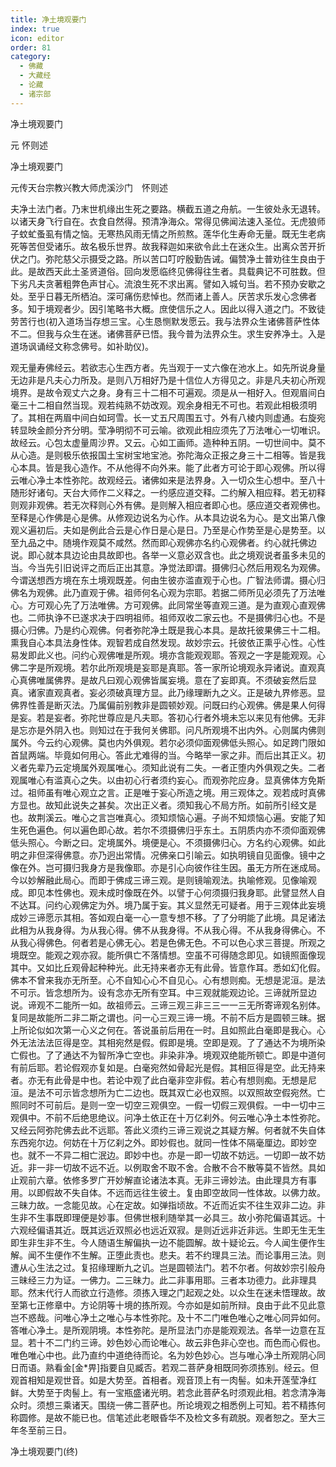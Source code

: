 ```yaml
---
title: 净土境观要门
index: true
icon: editor
order: 81
category:
  - 佛藏
  - 大藏经
  - 论藏
  - 诸宗部
---
```


  净土境观要门  

元 怀则述  

净土境观要门  

元传天台宗教兴教大师虎溪沙门　怀则述  

夫净土法门者。乃末世机缘出生死之要路。横截五道之舟航。一生彼处永无退转。以诸天身飞行自在。衣食自然得。预清净海众。常得见佛闻法速入圣位。无虎狼师子蚊虻蚤虱有情之恼。无寒热风雨无情之所煎熬。莲华化生寿命无量。既无生老病死等苦但受诸乐。故名极乐世界。故我释迦如来欲令此土在迷众生。出离众苦开折伏之门。弥陀慈父示摄受之路。所以苦口叮咛殷勤告诫。偏赞净土普劝往生良由于此。是故西天此土圣贤道俗。回向发愿临终见佛得往生者。具载典记不可胜数。但下劣凡夫贪著粗弊色声甘心。流浪生死不求出离。譬如入城句当。若不预办安歇之处。至乎日暮无所栖泊。深可痛伤悲悼也。然而诸上善人。厌苦求乐发心念佛者多。知于境观者少。因引笔略书大概。庶使信乐之人。因此以得入道之门。不致徒劳苦行也(初入道场当存想三宝。心生恳恻默发愿云。我与法界众生诸佛菩萨性体不二。但我与众生在迷。诸佛菩萨已悟。我今普为法界众生。求生安养净土。入是道场讽诵经文称念佛号。如补助仪)。  

观无量寿佛经云。若欲志心生西方者。先当观于一丈六像在池水上。如先所说身量无边非是凡夫心力所及。是则八万相好乃是十信位人方得见之。非是凡夫初心所观境界。是故令观丈六之身。身有三十二相不可遍观。须是从一相好入。但观眉间白毫三十二相自然当现。观若纯熟不妨改观。观余身相无不可也。若观此相极须明了。其相在两眉中间白如珂雪。长一丈五尺周围五寸。外有八棱内则虚通。右旋宛转显映金颜分齐分明。莹净明彻不可云喻。欲观此相应须先了万法唯心一切唯识。故经云。心包太虚量周沙界。又云。心如工画师。造种种五阴。一切世间中。莫不从心造。是则极乐依报国土宝树宝地宝池。弥陀海众正报之身三十二相等。皆是我心本具。皆是我心造作。不从他得不向外来。能了此者方可论于即心观佛。所以得云唯心净土本性弥陀。故观经云。诸佛如来是法界身。入一切众生心想中。至八十随形好诸句。天台大师作二义释之。一约感应道交释。二约解入相应释。若无初释则观非观佛。若无次释则心外有佛。是则解入相应者即心也。感应道交者观佛也。至释是心作佛是心是佛。从修观边说名为心作。从本具边说名为心。是文出第八像观义遍初后。夫如是例此合云是心作日是心是日。乃至是心作势至是心是势至。以至九品之中。随境作观莫不咸然。然而即心观佛亦名约心观佛者。约心就托佛边说。即心就本具边论由具故即也。各举一义意必双含也。此之境观说者虽多未见的当。今当先引旧说评之而后正出其意。净觉法即谓。摄佛归心然后用观名为观佛。今谓送想西方境在东土境观既差。何由生彼亦滥直观于心也。广智法师谓。摄心归佛名为观佛。此乃直观于佛。祖师何名心观为宗耶。若据二师所见必须先了万法唯心。方可观心先了万法唯佛。方可观佛。此同常坐等直观三道。是为直观心直观佛也。二师执诤不已遂求决于四明祖师。祖师双收二家云也。不是摄佛归心也。不是摄心归佛。乃是约心观佛。何者弥陀净土既是我心本具。是故托彼果佛三十二相。熏我自心本具法身性体。观智若成自然发现。故妙宗云。托彼依正熏乎心性。心性易发即此义也。问约心观佛唯是所观。境亦含能观观耶。答观之一字是能观观。心佛二字是所观境。若尔此所观境是妄耶是真耶。答一家所论境观永异诸说。直观真心真佛唯属佛界。是故凡曰观心观佛皆属妄境。意在了妄即真。不须破妄然后显真。诸家直观真者。妄必须破真理方显。此乃缘理断九之义。正是破九界修恶。显佛界性善是断灭法。乃属偏前别教非是圆顿妙观。问既曰约心观佛。佛是果人何得是妄。若是妄者。弥陀世尊应是凡夫耶。答初心行者外境未忘以来见有他佛。无非是忘亦是外阴入也。则知过在于我何关佛耶。问凡所观境不出内外。心则属内佛则属外。今云约心观佛。莫也内外俱观。若尔必须仰面观佛低头照心。如足跨门限如首鼠两端。毕竟如何用心。答此尤难得的当。今略举一家之非。而后出其正义。初义者先辈乃云定境属外观属唯心。须知此说有二失。一者正堕内外俱观之失。二者观属唯心有滥真心之失。以由初心行者须约妄心。而观弥陀应身。显真佛体方免斯过。祖师虽有唯心观立之言。正是唯于妄心所造之境。用三观体之。观若成时真佛方显也。故知此说失之甚矣。次出正义者。须知我心不局方所。如前所引经文是也。故荆溪云。唯心之言岂唯真心。须知烦恼心遍。子尚不知烦恼心遍。安能了知生死色遍色。何以遍色即心故。若尔不须摄佛归乎东土。五阴质内亦不须仰面观佛低头照心。今断之曰。定境属外。境便是心。不须摄佛归心。方名约心观佛。如此明之非但深得佛意。亦乃迥出常情。况佛亲口引喻云。如执明镜自见面像。镜中之像在外。岂可摄归我身方是我像耶。亦是引心向彼作往生因。虽无方所在迷成局。今以妙解融此局心。而即于佛成三谛三观。是则镜喻观法。执喻修观。见像喻观成。即见本性佛也。观未成时像既在外。以譬于心何须摄归我身耶。此譬显然人自不达耳。问约心观佛定为外。境乃属于妄。其义显然无可疑者。用于三观体此妄境成妙三谛愿示其相。答如观白毫一心一意专想不移。了了分明能了此境。具足诸法此相为从我身得。为从我心得。佛不从我身得。不从我心得。不从我身得佛心。不从我心得佛色。何者若是心佛无心。若是色佛无色。不可以色心求三菩提。所观之境既空。能观之观亦寂。能所俱亡不落情想。空虽不可得随念即见。如镜照面像现其中。又如比丘观骨起种种光。此无持来者亦无有此骨。皆意作耳。悉如幻化假。佛本不曾来我亦无所至。心不自知心心不自见心。心有想则痴。无想是泥洹。是法不可示。皆念想所为。设有念亦无所有空耳。中三观就能观边论。三谛就所显边说。谛观不二能所一如。故祖师云。三谛三观三非三三一一三无所寄谛观名别体。复同是故能所二非二斯之谓也。问一心三观三谛一境。不前不后方是圆顿三昧。据上所论似如次第一心义之何在。答说虽前后用在一时。且如照此白毫即是我心。心外无法法法叵得是空。其相宛然是假。假即是境。空即是观。了了通达不为境所染亡假也。了了通达不为智所净亡空也。非染非净。境观双绝能所顿亡。即是中道何有前后耶。若论假观亦复如是。白毫宛然如骨起光是假。其相叵得是空。此无持来者。亦无有此骨是中也。若论中观了此白毫非空非假。若心有想则痴。无想是尼洹。是法不可示皆念想所为亡二边也。既其双亡必也双照。以双照故空假宛然。亡照同时不可前后。是则一空一切空三观俱空。一假一切假三观俱假。一中一切中三观俱中。不前不后绝思绝议。问净土依正在十万亿刹外。何云唯心净土本性弥陀。又经云阿弥陀佛去此不远耶。答此义须约三谛三观说之其疑方解。何者就不失自体东西宛尔边。何妨在十万亿刹之外。即妙假也。就同一性体不隔毫厘边。即妙空也。就不一不异二相亡泯边。即妙中也。亦是一即一切故不妨远。一切即一故不妨近。非一非一切故不远不近。以例取舍不取不舍。合散不合不散等莫不皆然。具如止观前六章。依修多罗广开妙解直论诸法本真。无非三谛妙法。由此理具方有事用。以即假故不失自体。不远而远往生彼土。复由即空故同一性体故。以佛力故。三昧力故。一念能见故。心在定故。如弹指顷故。不近而近实不往生双非二边。非生非不生事既即理便是妙事。但佛世根利随举其一必具三。故小弥陀偏语其远。十六观经偏语其近。既其远近双照必也远近双寂。是则近远非近非远。生即无生无生即生非生非不生。今人随语生解偏执一边不能圆解。故十疑论云。今人闻生便作生解。闻不生便作不生解。正堕此责也。悲夫。若不约理具三法。而论事用三法。则遭从心生法之过。复招缘理断九之讥。岂是圆顿法门。若不尔者。何故妙宗引般舟三昧经三力为证。一佛力。二三昧力。此二非事用耶。三者本功德力。此非理具耶。然末代行人而欲立行造修。须拣入理之门起观之处。以众生在迷未悟理故。故至第七正修章中。方论阴等十境的拣所观。今亦如是如前所辩。良由于此不见此意岂不惑哉。问唯心净土之唯心与本性弥陀。及十不二门唯色唯心之唯心同异如何。答唯心净土。是所观阴境。本性弥陀。是所显法门亦是能观观法。各举一边意在互显。若十不二门约三谛。妙色妙心而论唯心。故云非色非心空也。而色而心假也。唯色唯心中也。此乃直约中道绝待而论。名为妙色妙心。岂与唯心净土所观阴心同日而语。熟看金[金*畀]指要自见臧否。若观二菩萨身相既同弥须拣别。经云。但观首相知是观世音。如是大势至。首相者。观音顶上有一肉髻。如未开莲莹净红鲜。大势至于肉髻上。有一宝瓶盛诸光明。若念此菩萨名时须观此相。若念清净海众时。须想三乘诸天。围绕一佛二菩萨也。所论境观之相悉例上可知。若不精拣何称圆修。是故不能已也。信笔述此老眼昏华不及检文多有疏脱。观者恕之。至大三年冬至前三日。  

净土境观要门(终)  
